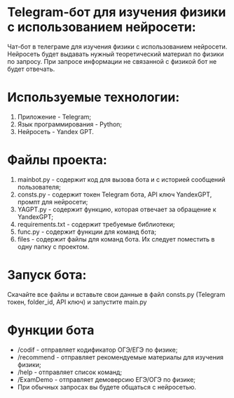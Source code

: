 # Telegram-бот для изучения физики с использованием нейросети:
  Чат-бот в телеграме для изучения физики с использованием нейросети.
Нейросеть будет выдавать нужный теоретический материал по физики по запросу. При запросе информации не связанной с физикой бот не будет отвечать.
# Используемые технологии:
  1. Приложение - Telegram;
  2. Язык программирования - Python;
  3. Нейросеть - Yandex GPT.
# Файлы проекта:
  1. mainbot.py - содержит код для вызова бота и с историей сообщений пользователя;
  2. consts.py - содержит токен Telegram бота, API ключ YandexGPT, промпт для нейросети;
  3. YAGPT.py - содержит функцию, которая отвечает за обращение к YandexGPT;
  4. requirements.txt - содержит требуемые библиотеки;
  5. func.py - содержит функции для команд бота;
  6. files - содержит файлы для команд бота. Их следует поместить в одну папку с проектом.
# Запуск бота:
  Скачайте все файлы и вставьте свои данные в файл consts.py (Telegram токен, folder_id, API ключ) и запустите main.py
# Функции бота
- /codif - отправляет кодификатор ОГЭ/ЕГЭ по физике; 
- /recommend - отправляет рекомендуемые материалы для изучения физики; 
- /help - отправляет список команд;
- /ExamDemo - отправляет демоверсию ЕГЭ/ОГЭ по физике;
- При обычных запросах вы будете общаться с нейросетью.
